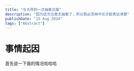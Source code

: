 ```yaml
---
title: "与大导的一次抽象见面"
description: "因为这次见面太抽象了，所以我必须用中文才能表达清楚"
publishDate: "15 Aug 2024"
tags: ["Abstract"]
---
```

# 事情起因
首先说一下我的情况哈哈哈
